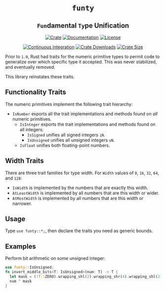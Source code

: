 <div class="title-block" style="text-align: center;" align="center">

# `funty` <!-- omit in toc -->

## `Fun`damental `Ty`pe Unification <!-- omit in toc -->

[![Crate][crate_img]][crate]
[![Documentation][docs_img]][docs]
[![License][license_img]][license_file]

[![Continuous Integration][travis_img]][travis]
[![Crate Downloads][downloads_img]][crate]
[![Crate Size][loc_img]][loc]

</div>

Prior to `1.0`, Rust had traits for the numeric primitive types to permit code
to generalize over which specific type it accepted. This was never stabilized,
and eventually removed.

This library reïnstates these traits.

## Functionality Traits

The numeric primitives implement the following trait hierarchy:

- `IsNumber` exports all the trait implementations and methods found on *all*
  numeric primitives.
  - `IsInteger` exports the trait implementations and methods found on all
    integers.
    - `IsSigned` unifies all signed integers `iN`.
    - `IsUnsigned` unifies all unsigned integers `uN`.
  - `IsFloat` unifies both floating-point numbers.

## Width Traits

There are three trait families for type width. For `Width` values of `8`, `16`,
`32`, `64`, and `128`:

- `IsWidth` is implemented by the numbers that are exactly this width.
- `AtLeastWidth` is implemented by all numbers that are this width or wider.
- `AtMostWidth` is implemented by all numbers that are this width or narrower.

## Usage

Type `use funty::*;`, then declare the traits you need as generic bounds.

## Examples

Perform bit arithmetic on some unsigned integer:

```rust
use funty::IsUnsigned;
fn invert_middle_bits<T: IsUnsigned>(num: T) -> T {
  let mask = (!T::ZERO).wrapping_shl(2).wrapping_shr(4).wrapping_shl(2);
  num ^ mask
}
```

<!-- Badges -->
[crate]: https://crates.io/crates/funty "Crate Link"
[crate_img]: https://img.shields.io/crates/v/funty.svg?logo=rust "Crate Page"
[docs]: https://docs.rs/funty "Documentation"
[docs_img]: https://docs.rs/funty/badge.svg "Documentation Display"
[downloads_img]: https://img.shields.io/crates/dv/funty.svg?logo=rust "Crate Downloads"
[license_file]: https://github.com/myrrlyn/funty/blob/master/LICENSE.txt "License File"
[license_img]: https://img.shields.io/crates/l/funty.svg "License Display"
[loc]: https://github.com/myrrlyn/funty "Repository"
[loc_img]: https://tokei.rs/b1/github/myrrlyn/funty?category=code "Repository Size"
[travis]: https://travis-ci.org/myrrlyn/funty "Travis CI"
[travis_img]: https://img.shields.io/travis/myrrlyn/funty.svg?logo=travis "Travis CI Display"
